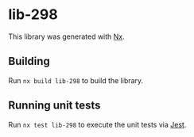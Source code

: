 # lib-298

This library was generated with [Nx](https://nx.dev).

## Building

Run `nx build lib-298` to build the library.

## Running unit tests

Run `nx test lib-298` to execute the unit tests via [Jest](https://jestjs.io).
